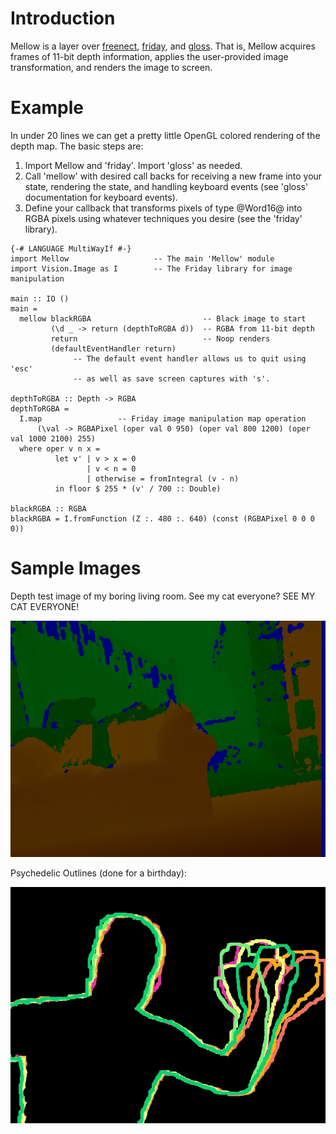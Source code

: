 # Introduction

Mellow is a layer over [freenect](https://github.com/chrisdone/freenect),
[friday](https://github.com/RaphaelJ/friday), and
[gloss](http://gloss.ouroborus.net/).  That is, Mellow acquires frames of 11-bit depth
information, applies the user-provided image transformation, and renders the
image to screen.

# Example

In under 20 lines we can get a pretty little OpenGL colored rendering of the
depth map.  The basic steps are:

1. Import Mellow and 'friday'.  Import 'gloss' as needed.
2. Call 'mellow' with desired call backs for receiving a new frame into your
   state, rendering the state, and handling keyboard events (see 'gloss'
   documentation for keyboard events).
3. Define your callback that transforms pixels of type @Word16@ into RGBA pixels
   using whatever techniques you desire (see the 'friday' library).

```
{-# LANGUAGE MultiWayIf #-}
import Mellow                   -- The main 'Mellow' module
import Vision.Image as I        -- The Friday library for image manipulation

main :: IO ()
main =
  mellow blackRGBA                         -- Black image to start
         (\d _ -> return (depthToRGBA d))  -- RGBA from 11-bit depth
         return                            -- Noop renders
         (defaultEventHandler return)
              -- The default event handler allows us to quit using 'esc'
              -- as well as save screen captures with 's'.

depthToRGBA :: Depth -> RGBA
depthToRGBA =
  I.map                 -- Friday image manipulation map operation
      (\val -> RGBAPixel (oper val 0 950) (oper val 800 1200) (oper val 1000 2100) 255)
  where oper v n x =
          let v' | v > x = 0
                 | v < n = 0
                 | otherwise = fromIntegral (v - n)
          in floor $ 255 * (v' / 700 :: Double)

blackRGBA :: RGBA
blackRGBA = I.fromFunction (Z :. 480 :. 640) (const (RGBAPixel 0 0 0 0))
```

# Sample Images

Depth test image of my boring living room.  See my cat everyone?  SEE MY CAT
EVERYONE!

![My Cat...](examples/livingroom.jpg)

Psychedelic Outlines (done for a birthday):

![hello](examples/hello.jpg)
